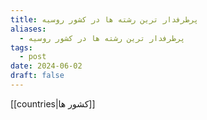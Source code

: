 ```yaml
---
title: پرطرفدار ترین رشته ها در کشور روسیه
aliases:
  - پرطرفدار ترین رشته ها در کشور روسیه
tags:
  - post
date: 2024-06-02
draft: false
---
```



[[countries|کشور ها]]
